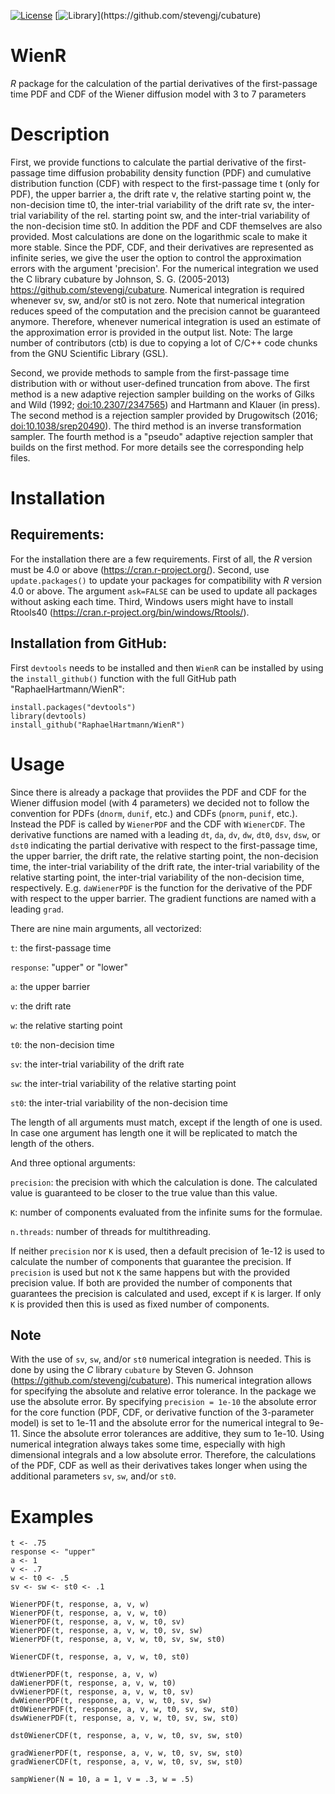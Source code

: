 [![License](https://img.shields.io/badge/license-GPL(>=2)-C11B17.svg)](http://www.gnu.org/licenses/gpl-2.0.html)
[![Library](https://img.shields.io/static/v1?label=C-library&message=cubature(v1.0.3)&color=C11B17)](https://github.com/stevengj/cubature)


# WienR
*R* package for the calculation of the partial derivatives of the first-passage time PDF and CDF of the Wiener diffusion model with 3 to 7 parameters


# Description
First, we provide functions to calculate the partial derivative of the first-passage time diffusion probability density function (PDF) and cumulative distribution function (CDF)	with respect to the first-passage time t (only for PDF), the upper barrier a, the drift rate v, the relative starting point w, the non-decision time t0, the inter-trial variability of the drift rate sv, the inter-trial variability of the rel. starting point sw, and the inter-trial variability of the non-decision time st0. In addition the PDF and CDF themselves are also provided. Most calculations are done on the logarithmic scale to make it more stable. Since the PDF, CDF, and their derivatives are represented as infinite series, we give the user the option to control the approximation errors with the argument 'precision'. For the numerical integration we used the C library cubature by Johnson, S. G. (2005-2013) <https://github.com/stevengj/cubature>. Numerical integration is required whenever sv, sw, and/or st0 is not zero. Note that numerical integration reduces speed of the computation and the precision cannot be guaranteed anymore. Therefore, whenever numerical integration is used an estimate of the approximation error is provided in the output list. Note: The large number of contributors (ctb) is due to copying a lot of C/C++ code chunks from the GNU Scientific Library (GSL).

Second, we provide methods to sample from the first-passage time distribution with or without user-defined truncation from above. The first method is a new adaptive rejection sampler building on the works of Gilks and Wild (1992; <doi:10.2307/2347565>) and Hartmann and Klauer (in press). The second method is a rejection sampler provided by Drugowitsch (2016; <doi:10.1038/srep20490>). The third method is an inverse transformation sampler. The fourth method is a "pseudo" adaptive rejection sampler that builds on the first method. For more details see the corresponding help files.

# Installation

## Requirements:
For the installation there are a few requirements. First of all, the *R* version must be 4.0 or above (https://cran.r-project.org/). Second, use `update.packages()` to update your packages for compatibility with *R* version 4.0 or above. The argument `ask=FALSE` can be used to update all packages without asking each time. Third, Windows users might have to install Rtools40 (https://cran.r-project.org/bin/windows/Rtools/).

## Installation from GitHub:
First `devtools` needs to be installed and then `WienR` can be installed by using the `install_github()` function with the full GitHub path "RaphaelHartmann/WienR":

  ```
  install.packages("devtools")
  library(devtools)
  install_github("RaphaelHartmann/WienR")
  ```


# Usage
Since there is already a package that proviides the PDF and CDF for the Wiener diffusion model (with 4 parameters) we decided not to follow the convention for PDFs (`dnorm`, `dunif`, etc.) and CDFs (`pnorm`, `punif`, etc.). Instead the PDF is called by `WienerPDF` and the CDF with `WienerCDF`. The derivative functions are named with a leading `dt`, `da`, `dv`, `dw`, `dt0`, `dsv`, `dsw`, or `dst0` indicating the partial derivative with respect to the first-passage time, the upper barrier, the drift rate, the relative starting point, the non-decision time, the inter-trial variability of the drift rate, the inter-trial variability of the relative starting point, the inter-trial variability of the non-decision time, respectively. E.g. `daWienerPDF` is the function for the derivative of the PDF with respect to the upper barrier. The gradient functions are named with a leading `grad`.

There are nine main arguments, all vectorized:

`t`: the first-passage time

`response`: "upper" or "lower"

`a`: the upper barrier

`v`: the drift rate

`w`: the relative starting point

`t0`: the non-decision time

`sv`: the inter-trial variability of the drift rate

`sw`: the inter-trial variability of the relative starting point

`st0`: the inter-trial variability of the non-decision time


The length of all arguments must match, except if the length of one is used. In case one argument has length one it will be replicated to match the length of the others.

And three optional arguments:

`precision`: the precision with which the calculation is done. The calculated value is guaranteed to be closer to the true value than this value.

`K`: number of components evaluated from the infinite sums for the formulae.

`n.threads`: number of threads for multithreading.

If neither `precision` nor `K` is used, then a default precision of 1e-12 is used to calculate the number of components that guarantee the precision. If `precision` is used but not `K` the same happens but with the provided precision value. If both are provided the number of components that guarantees the precision is calculated and used, except if `K` is larger. If only `K` is provided then this is used as fixed number of components.

## Note
With the use of `sv`, `sw`, and/or `st0` numerical integration is needed. This is done by using the *C* library `cubature` by Steven G. Johnson (https://github.com/stevengj/cubature). This numerical integration allows for specifying the absolute and relative error tolerance. In the package we use the absolute error. By specifying `precision = 1e-10` the absolute error for the core function (PDF, CDF, or derivative function of the 3-parameter model) is set to 1e-11 and the absolute error for the numerical integral to 9e-11. Since the absolute error tolerances are additive, they sum to 1e-10. Using numerical integration always takes some time, especially with high dimensional integrals and a low absolute error. Therefore, the calculations of the PDF, CDF as well as their derivatives takes longer when using the additional parameters `sv`, `sw`, and/or `st0`.

# Examples
```
t <- .75
response <- "upper"
a <- 1
v <- .7
w <- t0 <- .5
sv <- sw <- st0 <- .1

WienerPDF(t, response, a, v, w)
WienerPDF(t, response, a, v, w, t0)
WienerPDF(t, response, a, v, w, t0, sv)
WienerPDF(t, response, a, v, w, t0, sv, sw)
WienerPDF(t, response, a, v, w, t0, sv, sw, st0)

WienerCDF(t, response, a, v, w, t0, st0)

dtWienerPDF(t, response, a, v, w)
daWienerPDF(t, response, a, v, w, t0)
dvWienerPDF(t, response, a, v, w, t0, sv)
dwWienerPDF(t, response, a, v, w, t0, sv, sw)
dt0WienerPDF(t, response, a, v, w, t0, sv, sw, st0)
dswWienerPDF(t, response, a, v, w, t0, sv, sw, st0)

dst0WienerCDF(t, response, a, v, w, t0, sv, sw, st0)

gradWienerPDF(t, response, a, v, w, t0, sv, sw, st0)
gradWienerCDF(t, response, a, v, w, t0, sv, sw, st0)

sampWiener(N = 10, a = 1, v = .3, w = .5)
```
